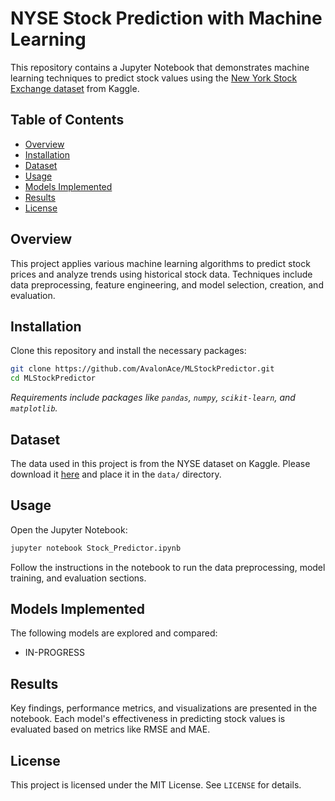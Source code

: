 # NYSE Stock Prediction with Machine Learning

This repository contains a Jupyter Notebook that demonstrates machine learning techniques to predict stock values using the [New York Stock Exchange dataset](https://www.kaggle.com/datasets/samhithasudha/nyse-stock-exchange-data) from Kaggle.

## Table of Contents
- [Overview](#overview)
- [Installation](#installation)
- [Dataset](#dataset)
- [Usage](#usage)
- [Models Implemented](#models-implemented)
- [Results](#results)
- [License](#license)

## Overview
This project applies various machine learning algorithms to predict stock prices and analyze trends using historical stock data. Techniques include data preprocessing, feature engineering, and model selection, creation, and evaluation.

## Installation
Clone this repository and install the necessary packages:

```bash
git clone https://github.com/AvalonAce/MLStockPredictor.git
cd MLStockPredictor
```

*Requirements include packages like `pandas`, `numpy`, `scikit-learn`, and `matplotlib`.*

## Dataset
The data used in this project is from the NYSE dataset on Kaggle. Please download it [here](https://www.kaggle.com/datasets/samhithasudha/nyse-stock-exchange-data) and place it in the `data/` directory.

## Usage
Open the Jupyter Notebook:

```bash
jupyter notebook Stock_Predictor.ipynb
```

Follow the instructions in the notebook to run the data preprocessing, model training, and evaluation sections.

## Models Implemented
The following models are explored and compared:
- IN-PROGRESS

## Results
Key findings, performance metrics, and visualizations are presented in the notebook. Each model's effectiveness in predicting stock values is evaluated based on metrics like RMSE and MAE.

## License
This project is licensed under the MIT License. See `LICENSE` for details.
